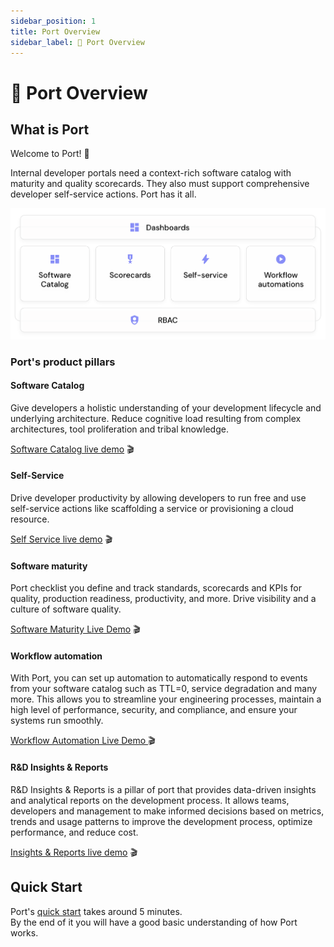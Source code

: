 ```yaml
---
sidebar_position: 1
title: Port Overview
sidebar_label: 👋 Port Overview
---
```


# 👋 Port Overview

## What is Port

Welcome to Port! :wave:

Internal developer portals need a context-rich software catalog with maturity and quality scorecards. They also must support comprehensive developer self-service actions. Port has it all.

![Developer Platform complete vision](../static/img/port-overview/port-stack.png)

### Port's product pillars

#### Software Catalog

Give developers a holistic understanding of your development lifecycle and underlying architecture. Reduce cognitive load resulting from complex architectures, tool proliferation and tribal knowledge.

[Software Catalog live demo](https://demo.getport.io/services) 🎬

#### Self-Service

Drive developer productivity by allowing developers to run free and use self-service actions like scaffolding a service or provisioning a cloud resource.

[Self Service live demo](https://demo.getport.io/self-serve) 🎬

#### Software maturity

Port checklist you define and track standards, scorecards and KPIs for quality, production readiness, productivity, and more. Drive visibility and a culture of software quality.

[Software Maturity Live Demo](https://demo.getport.io/serviceEntity?identifier=authentication&activeTab=8) 🎬

#### Workflow automation

With Port, you can set up automation to automatically respond to events from your software catalog such as TTL=0, service degradation and many more. This allows you to streamline your engineering processes, maintain a high level of performance, security, and compliance, and ensure your systems run smoothly.

[Workflow Automation Live Demo ](https://demo.getport.io/permissions) 🎬

#### R&D Insights & Reports

R&D Insights & Reports is a pillar of port that provides data-driven insights and analytical reports on the development process. It allows teams, developers and management to make informed decisions based on metrics, trends and usage patterns to improve the development process, optimize performance, and reduce cost.

[Insights & Reports live demo](https://demo.getport.io/serviceEntity?identifier=recommendation&activeTab=1) 🎬

## Quick Start

Port's [quick start](./quickstart.md) takes around 5 minutes.  
By the end of it you will have a good basic understanding of how Port works.
